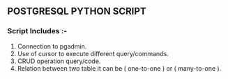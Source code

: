 ## POSTGRESQL PYTHON SCRIPT 

### Script Includes :-

1. Connection to pgadmin.
2. Use of cursor to execute different query/commands.
3. CRUD operation query/code.
4. Relation between two table it can be ( one-to-one ) or ( many-to-one ).



